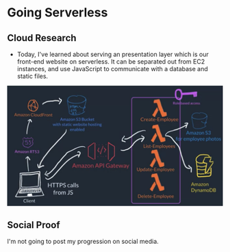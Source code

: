 # Going Serverless

## Cloud Research
- Today, I've learned about serving an presentation layer which is our front-end website on serverless. It can be separated out from EC2 instances, and use JavaScript to communicate with a database and static files.
<img src="serverless-project-diagram.png" width="1024px" />


## Social Proof
I'm not going to post my progression on social media.
